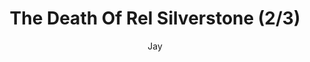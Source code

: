 ---
media: "images/rounds/round_4_2/death_of_rel_silverstone_2.png"
media_type: image
title: The Death Of Rel Silverstone (2/3)
author: [Jay]
desc: NT colonist Rel C. Silverstone feets her fate at the hands of the Kharkovchanka.
---